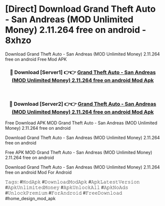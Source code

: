 # [Direct] Download Grand Theft Auto - San Andreas (MOD Unlimited Money) 2.11.264 free on android - 8xhzo
Download Grand Theft Auto - San Andreas (MOD Unlimited Money) 2.11.264 free on android Free Mod APK

<div align="center">
<h3>🔴 Download [Server1] 👉👉 <a href="https://apk-comot.site?title=Grand_Theft_Auto_-_San_Andreas_(MOD_Unlimited_Money)_2.11.264_free_on_android">Grand Theft Auto - San Andreas (MOD Unlimited Money) 2.11.264 free on android Mod Apk</a></h3><br>

<h3>🔴 Download [Server2] 👉👉 <a href="https://apk-comot.site?title=Grand_Theft_Auto_-_San_Andreas_(MOD_Unlimited_Money)_2.11.264_free_on_android">Grand Theft Auto - San Andreas (MOD Unlimited Money) 2.11.264 free on android Mod Apk</a></h3>
</div>


Free Download APK MOD Grand Theft Auto - San Andreas (MOD Unlimited Money) 2.11.264 free on android

Download Grand Theft Auto - San Andreas (MOD Unlimited Money) 2.11.264 free on android 

Free APK MOD Grand Theft Auto - San Andreas (MOD Unlimited Money) 2.11.264 free on android 

Download Grand Theft Auto - San Andreas (MOD Unlimited Money) 2.11.264 free on android Mod For Android

𝚃𝚊𝚐𝚜: #𝙼𝚘𝚍𝙰𝚙𝚔 #𝙳𝚘𝚠𝚗𝚕𝚘𝚊𝚍𝙼𝚘𝚍𝙰𝚙𝚔 #𝙰𝚙𝚔𝙻𝚊𝚝𝚎𝚜𝚝𝚅𝚎𝚛𝚜𝚒𝚘𝚗 #𝙰𝚙𝚔𝚄𝚗𝚕𝚒𝚖𝚒𝚝𝚎𝚍𝙼𝚘𝚗𝚎𝚢 #𝙰𝚙𝚔𝚄𝚗𝚕𝚘𝚌𝚔𝙰𝚕𝚕 #𝙰𝚙𝚔𝙽𝚘𝙰𝚍𝚜 #𝚄𝚗𝚕𝚘𝚌𝚔𝙿𝚛𝚎𝚖𝚒𝚞𝚖 #𝙵𝚘𝚛𝙰𝚗𝚍𝚛𝚘𝚒𝚍 #𝙵𝚛𝚎𝚎𝙳𝚘𝚠𝚗𝚕𝚘𝚊𝚍 #home_design_mod_apk